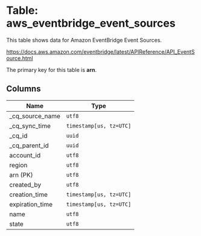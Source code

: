 # Table: aws_eventbridge_event_sources

This table shows data for Amazon EventBridge Event Sources.

https://docs.aws.amazon.com/eventbridge/latest/APIReference/API_EventSource.html

The primary key for this table is **arn**.

## Columns

| Name          | Type          |
| ------------- | ------------- |
|_cq_source_name|`utf8`|
|_cq_sync_time|`timestamp[us, tz=UTC]`|
|_cq_id|`uuid`|
|_cq_parent_id|`uuid`|
|account_id|`utf8`|
|region|`utf8`|
|arn (PK)|`utf8`|
|created_by|`utf8`|
|creation_time|`timestamp[us, tz=UTC]`|
|expiration_time|`timestamp[us, tz=UTC]`|
|name|`utf8`|
|state|`utf8`|